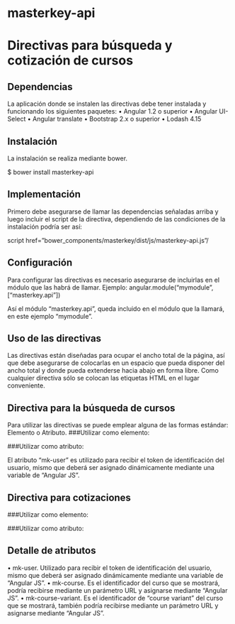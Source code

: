 # masterkey-api

Directivas para búsqueda y cotización de cursos
===============================================

Dependencias
------------

La aplicación donde se instalen las directivas debe tener instalada y funcionando los siguientes paquetes:
•	Angular 1.2 o superior
•	Angular UI-Select
•	Angular translate
•	Bootstrap 2.x o superior
•	Lodash 4.15

Instalación
-----------

La instalación se realiza mediante bower.

$ bower install masterkey-api


Implementación
--------------

Primero debe asegurarse de llamar las dependencias señaladas arriba y luego incluir el script de la directiva, dependiendo de las condiciones de la instalación podría ser así:

script href=”bower_components/masterkey/dist/js/masterkey-api.js”/


Configuración
-------------

Para configurar las directivas es necesario asegurarse de incluirlas en el módulo que las habrá de llamar. Ejemplo:
angular.module(“mymodule”, [“masterkey.api”])

Así el módulo “masterkey.api”, queda incluido en el módulo que la llamará, en este ejemplo “mymodule”.

Uso de las directivas
---------------------

Las directivas están diseñadas para ocupar el ancho total de la página, así que debe asegurarse de colocarlas en un espacio que pueda disponer del ancho total y donde pueda extenderse hacia abajo en forma libre.
Como cualquier directiva sólo se colocan las etiquetas HTML en el lugar conveniente.


Directiva para la búsqueda de cursos
------------------------------------

Para utilizar las directivas se puede emplear alguna de las formas estándar: Elemento o Atributo.
###Utilizar como elemento:
<mk-search mk-user=”idtoken”></mk-search>

###Utilizar como atributo:
<div data-mk-search data-mk-user=”idtoken”></div>
El atributo “mk-user” es utilizado para recibir el token de identificación del usuario, mismo que deberá ser asignado dinámicamente mediante una variable de “Angular JS”.

Directiva para cotizaciones
---------------------------

###Utilizar como elemento:
<mk-quote mk-user=”usertoken” mk-course=”courseid” mk-course-variant=”variantid”></mk-quote>

###Utilizar como atributo:
<div data-mk-quote data-mk-user=”usertoken” data-mk-course=”courseid” data-mk-course-variant=”variantid”></div>

Detalle de atributos
--------------------

•	mk-user. Utilizado para recibir el token de identificación del usuario, mismo que deberá ser asignado dinámicamente mediante una variable de “Angular JS”.
•	mk-course. Es el identificador del curso que se mostrará, podría recibirse mediante un parámetro URL y asignarse mediante “Angular JS”.
•	mk-course-variant. Es el identificador de “course variant” del curso que se mostrará, también podría recibirse mediante un parámetro URL y asignarse mediante “Angular JS”.

